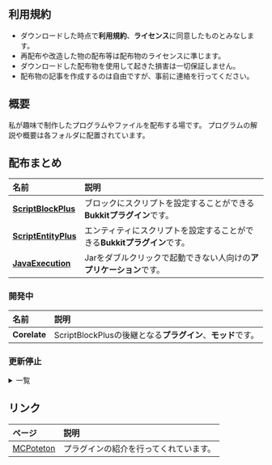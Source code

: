 ## 利用規約
- ダウンロードした時点で**利用規約**、**ライセンス**に同意したものとみなします。
- 再配布や改造した物の配布等は配布物のライセンスに準じます。
- ダウンロードした配布物を使用して起きた損害は一切保証しません。
- 配布物の記事を作成するのは自由ですが、事前に連絡を行ってください。

## 概要
私が趣味で制作したプログラムやファイルを配布する場です。
プログラムの解説や概要は各フォルダに配置されています。

## 配布まとめ
| 名前 | 説明 |
|:---|:---|
| [**ScriptBlockPlus**](https://github.com/yuttyann/FileArchive/tree/main/ScriptBlockPlus) | ブロックにスクリプトを設定することができる**Bukkitプラグイン**です。 |
| [**ScriptEntityPlus**](https://github.com/yuttyann/FileArchive/tree/main/ScriptEntityPlus) | エンティティにスクリプトを設定することができる**Bukkitプラグイン**です。 |
| [**JavaExecution**](https://github.com/yuttyann/FileArchive/tree/main/JavaExecution) | Jarをダブルクリックで起動できない人向けの**アプリケーション**です。 |

### 開発中
| 名前 | 説明 |
|:---|:---|
| **Corelate** | ScriptBlockPlusの後継となる**プラグイン**、**モッド**です。 |

### 更新停止
<details>
<summary>一覧</summary>

| 名前 | 説明 |
|:---|:---|
| [AntiKnockBack](https://github.com/yuttyann/FileArchive/tree/main/AntiKnockBack) | エンティティのノックバックを無効化する**Bukkitプラグイン**です。 |
| [AutoMessage](https://github.com/yuttyann/FileArchive/tree/main/AutoMessage) | 任意のメッセージを定期的に送信することができる**Bukkitプラグイン**です。 |
| [AutoRespawn](https://github.com/yuttyann/FileArchive/tree/main/AutoRespawn) | リスポーン時の画面をスキップすることができる**Bukkitプラグイン**です。 |
| [BlockHat](https://github.com/yuttyann/FileArchive/tree/main/BlockHat) | ブロックをプレイヤー頭部に装備することができる**Bukkitプラグイン**です。 |
| [CheckPoint](https://github.com/yuttyann/FileArchive/tree/main/CheckPoint) | チェックポイントの保存と移動が可能になる**Bukkitプラグイン**です。 |
| [CustomChat](https://github.com/yuttyann/FileArchive/tree/main/CustomChat) | プレイヤーのチャットをカスタムすることができる**Bukkitプラグイン**です。 |
| [CustomMessage](https://github.com/yuttyann/FileArchive/tree/main/CustomMessage) | ゲーム内の様々なメッセージを変更することができる**Bukkitプラグイン**です。 |
| [GunCoolTime](https://github.com/yuttyann/FileArchive/tree/main/GunCoolTime) | 銃を持ち替えた際のクールタイムを追加する**Bukkitプラグイン**です。 |
| [GunScopeandRecoil](https://github.com/yuttyann/FileArchive/tree/main/GunScopeandRecoil) | 銃に上下リコイルとスコープ時の画像を追加する**Bukkitプラグイン**です。 |
| [KDstatus](https://github.com/yuttyann/FileArchive/tree/main/KDstatus) | キル/デス数を保存するシステムを追加する**Bukkitプラグイン**です。 |
| [KDStatus-vPotato](https://github.com/yuttyann/FileArchive/tree/main/KDStatus-vPotato) | PVP/PVEのキル/デス数を保存するシステムを追加する**Bukkitプラグイン**です。 |
| [Kits](https://github.com/yuttyann/FileArchive/tree/main/Kits) | 任意の組み合わせのアイテムの保存と呼び出しが可能になる**Bukkitプラグイン**です。 |
| [MetaandBlockChanger](https://github.com/yuttyann/FileArchive/tree/main/MetaandBlockChanger) | ブロックのメタデータを変更やコピー・ペーストが可能になる**Bukkitプラグイン**です。 |
| [OpenInventory](https://github.com/yuttyann/FileArchive/tree/main/OpenInventory) | プレイヤーのインベントリを遠隔で開き操作する事ができる**Bukkitプラグイン**です。 |
| [SignEditor](https://github.com/yuttyann/FileArchive/tree/main/SignEditor) | 再設置を行わずに看板を編集することができる**Bukkitプラグイン**です。 |
| [SignTeleport](https://github.com/yuttyann/FileArchive/tree/main/SignTeleport) | 看板に座標とワールド名を書き込む事で移動することができる**Bukkitプラグイン**です。 |
| [SkullPlugin](https://github.com/yuttyann/FileArchive/tree/main/SkullPlugin) | プレイヤーの頭を入手することができる**Bukkitプラグイン**です。 |
| [TPBugFix](https://github.com/yuttyann/FileArchive/tree/main/TPBugFix) | 一部バージョンに存在するテレポートに関する不具合を修正する**Bukkitプラグイン**です。 |
| [WorldProtection](https://github.com/yuttyann/FileArchive/tree/main/WorldProtection) | 簡単な設定でワールドを保護することができる**Bukkitプラグイン**です。 |
</details>

## リンク
| ページ | 説明 |
|:---|:---|
| [MCPoteton](https://mcpoteton.com/) | プラグインの紹介を行ってくれています。 |